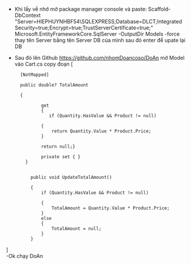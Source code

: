 - Khi lấy về nhớ mở package manager console và paste: Scaffold-DbContext "Server=HIEPHUYNHBF54\SQLEXPRESS;Database=DLCT;Integrated Security=true;Encrypt=true;TrustServerCertificate=true;" Microsoft.EntityFrameworkCore.SqlServer -OutputDir Models -force
thay tên Server bằng tên Server DB của mình sau đó enter để upate lại DB
- Sau đó lên Github https://github.com/nhomDoancoso/DoAn mở Model vào Cart.cs copy đoạn
[

        [NotMapped]

        public double? TotalAmount

        {

                get    
                { 
                   if (Quantity.HasValue && Product != null)
                
                {
                    return Quantity.Value * Product.Price;
                }
            
                return null;}
        
                private set { }
          }
        
        
            public void UpdateTotalAmount()
        
            {
                if (Quantity.HasValue && Product != null)
                
                {
                    TotalAmount = Quantity.Value * Product.Price;
                }
                else
                {
                    TotalAmount = null;
                }
            }
]  
  -Ok chạy DoAn

